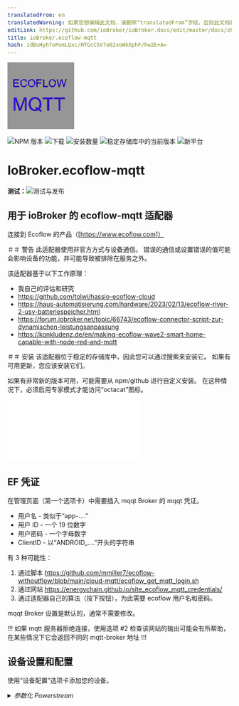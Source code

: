 ```yaml
---
translatedFrom: en
translatedWarning: 如果您想编辑此文档，请删除“translatedFrom”字段，否则此文档将再次自动翻译
editLink: https://github.com/ioBroker/ioBroker.docs/edit/master/docs/zh-cn/adapterref/iobroker.ecoflow-mqtt/README.md
title: ioBroker.ecoflow-mqtt
hash: zdBuHyh7oPomLQxc/HTGcC5V7o02xoWkXphF/hw2E+A=
---
```

![标识](../../../en/adapterref/iobroker.ecoflow-mqtt/admin/ecoflow-mqtt.png)

![NPM 版本](https://img.shields.io/npm/v/iobroker.ecoflow-mqtt.svg)
![下载](https://img.shields.io/npm/dm/iobroker.ecoflow-mqtt.svg)
![安装数量](https://iobroker.live/badges/ecoflow-mqtt-installed.svg)
![稳定存储库中的当前版本](https://iobroker.live/badges/ecoflow-mqtt-stable.svg)
![新平台](https://nodei.co/npm/iobroker.ecoflow-mqtt.png?downloads=true)

# IoBroker.ecoflow-mqtt
**测试：**![测试与发布](https://github.com/foxthefox/ioBroker.ecoflow-mqtt/workflows/Test%20and%20Release/badge.svg)

## 用于 ioBroker 的 ecoflow-mqtt 适配器
连接到 Ecoflow 的产品（[https://www.ecoflow.com]）

＃＃ 警告
此适配器使用非官方方式与设备通信。
错误的通信或设置错误的值可能会影响设备的功能，并可能导致被排除在服务之外。

该适配器基于以下工作原理：

* 我自己的评估和研究
* https://github.com/tolwi/hassio-ecoflow-cloud
* https://haus-automatisierung.com/hardware/2023/02/13/ecoflow-river-2-usv-batteriespeicher.html
* https://forum.iobroker.net/topic/66743/ecoflow-connector-script-zur-dynamischen-leistungsanpassung
* https://konkludenz.de/en/making-ecoflow-wave2-smart-home-capable-with-node-red-and-mqtt

＃＃ 安装
该适配器位于稳定的存储库中，因此您可以通过搜索来安装它。
如果有可用更新，您应该安装它们。

如果有非常新的版本可用，可能需要从 npm/github 进行自定义安装。
在这种情况下，必须启用专家模式才能访问“octacat”图标。
![更多细节](../../../en/adapterref/iobroker.ecoflow-mqtt/doc/en/installation.md)

## EF 凭证
在管理页面（第一个选项卡）中需要插入 mqqt Broker 的 mqqt 凭证。

* 用户名 - 类似于“app-....”
* 用户 ID - 一个 19 位数字
* 用户密码 - 一个字母数字
* ClientID - 以“ANDROID_....”开头的字符串

有 3 种可能性：

1. 通过脚本 https://github.com/mmiller7/ecoflow-withoutflow/blob/main/cloud-mqtt/ecoflow_get_mqtt_login.sh
2. 通过网站 https://energychain.github.io/site_ecoflow_mqtt_credentials/
3. 通过适配器自己的算法（按下按钮），为此需要 ecoflow 用户名和密码。

mqqt Broker 设置是默认的，通常不需要修改。

!!! 如果 mqtt 服务器拒绝连接，使用选项 #2 检查该网站的输出可能会有所帮助，在某些情况下它会返回不同的 mqtt-broker 地址 !!!

## 设备设置和配置
使用“设备配置”选项卡添加您的设备。

<details><summary><i>参数化 Powerstream</i></summary><p>

* 添加新行
* 设置 Powerstream 的设备 ID，如应用程序中所示，例如“HW51....”
* 给它一个名字
* 选择版本（600W 或 800W）

</p></详情>

<details><summary><i>Powerstation 参数化</i></summary><p>

* 添加新行
* 设置 Powerstation 的设备 ID，如应用程序中所示，字符串因设备类型而异
* 给它一个名字
* 选择设备类型
* 如果连接了附加电池组，请检查其连接的端口号

</p></详情>

<details><summary><i>智能插头参数化</i></summary><p>

* 添加新行
* 设置智能插头的设备 ID，如应用程序中所示，例如“HW52....”
* 给它一个名字
* 将类型设置为“插头”

</p></详情>

<details><summary><i>参数化 Shelly</i></summary><p>

* 添加新行
* 设置 Shelly 的设备 ID，如应用程序中所示，请注意该 ID 与 Shelly 设备本身不同
* 给它一个名字
* 将类型设置为“Shelly3EM”

</p></详情>

<details><summary><i>参数化生成器</i></summary><p>

* 添加新行
* 设置发电机的设备 ID，如应用程序中所示，例如“DGEB....”
* 给它一个名字
* 将类型设置为“生成器”

</p></详情>

<details><summary><i>智能家居面板参数化</i></summary><p>

* 添加新行
* 设置发电机的设备 ID 如应用程序中所示，例如“SP10....”
* 给它一个名字
* 将类型设置为“SHP”或“SHP2”

</p></详情>

<details><summary><i>参数化电源套件和集线器</i></summary><p>

* 添加新行
* 设置电源套件的设备 ID，如应用程序中所示，例如“M10....”
* 给它一个名字
* 将类型设置为“Power Kit BP2000”或“Power Kit BP5000”
* 如果连接了第二块或第三块电池，则检查它是作为从属设备 1 还是从属设备 2

</p></详情>

<details><summary><i>参数化 Power Ocean DC 拟合</i></summary><p>

* 添加新行
* 设置发电机的设备 ID，如应用程序中所示，例如“HJ31....”
* 给它一个名字
* 将类型设置为“Power Ocean”
* 如果连接了第二块或第三块电池，则检查它是作为从属设备 1 还是从属设备 2

</p></详情>

<details><summary><i>参数化波形</i></summary><p>

* 添加新行
* 设置智能插头的设备 ID，如应用程序中所示，例如“KT21ZCH...”
* 给它一个名字
* 将类型设置为“Wave2”

</p></详情>

<details><summary><i>冰川参数化</i></summary><p>

* 添加新行
* 设置智能插头的设备 ID，如应用程序中所示，例如“BX11ZCB...”
* 给它一个名字
* 将类型设置为“冰川”

</p></详情>

<details><summary><i>参数化交流发电机</i></summary><p>

* 添加新行
* 设置智能插头的设备 ID，如应用程序中所示，例如“F371ZE...”
* 给它一个名字
* 将类型设置为“交流发电机 800W”

</p></详情>

使用“Homeassistant”选项卡设置与 HA 的 MQTT 连接

<details><summary><i>参数化 Homeassistant 连接器</i></summary><p>

* 启用服务
* 设置 HA 的 MQTT Broker 用户设置
* 设置HA的MQTT Broker连接参数
* 如果需要，选择调试设置

HA端修改：

* 适配器使用 HA 中的发现功能，不需要在 HA 中配置数据点。
* MQTT 附加组件...

</p></详情>

## 更新适配器
通常，在旧版本之上安装下一个版本就足够了。在某些情况下（例如 1.0.0），可能需要清除整个对象树。
如果数据点相关值发生变化，例如范围的最小值或最大值，则必须：

- 停止适配器
- 删除了相关数据点
- 启动适配器

此后，新的范围被接管。

## IoBroker 适配器功能
* 定义的设备通过 mqtt 连接到适配器
* 适配器过滤设备的传入消息。只有改变的值才会被内部存储
* 如果应用程序在某种条件下阻止调整，则在已知的情况下会复制（例如，当电池电量低于最低值时，逆变器会打开，您可以在日志中看到警告）
* 并非所有事情都是已知的，因此状态解释的信息可能不确定，这主要用尾随的“？”标记。

### 数据点设置更新备注（最小值、最大值、单位……）
如果在新版本的适配器中更改了数据点的设置（例如名称、单位、最大值），则更改只有在您执行以下操作后才会生效：

- 停止适配器实例
- 删除相应的数据点或适配器实例的整个对象结构
- 启动适配器实例

在启动期间会创建数据点，但如果存在则不会更改。

### 警告/错误的备注
适配器中的某些事件被标记为警告或错误，以便在日志级别处于信息模式时显示在日志中。
这不一定是故障或适配器不工作的指示，它更像是非预期行为的标志。原因可能不在适配器本身，但会引起注意。

## HA 连接器/网关
* HA 中的 MQTT 发现功能可实现优雅的信息交换方式
* 当 MQTT 代理已在 HA 中运行时，MQTT 发现功能可能无法激活，需要在重新配置 MQTT 服务时启用它
* 每次启动 iobroker 适配器时，所有发现对象都会传输到 HA（即使它们应该保留在 HA 中）
* iobroker 适配器过滤设备的传入消息。只有改变的值才会在内部存储并传输到 HA。
* 如果设备数据更新未设置某个值，则该值将在 HA 中显示为未知
* 如果设备可访问，则可用性将显示在设备连接中，这将继承到“子设备”（不可用性以相同的方式处理）

[一些提示](./doc/en/IOB_HA/navi.md)

### 功能注释
* 由于信息更新和命令传输的异步性，有时可能会出现竞争条件。因此，可以观察到命令开关及其在保持之前来回切换的过程。
* iobroker 可能无法正确识别 HA 的重启，因此需要手动重启适配器（WIP）

## 使用数据点实现设备和结构
对设备数据的一些解释

* 数字 -> 具有数值的数据点
* 级别 -> 具有数值的可调整数据点，有时也具有数字表示的选择
* 开关 -> 可调整数据点布尔值
* 诊断 -> 布尔或多状态数据点转换为文本
* 字符串 -> 数据点仅为文本
* 数组 -> 带有数组的数据点
* 值到文本的转换可能会使用未经验证的文本（欢迎反馈），这在文本末尾以“？”表示

### 发电站
[里弗马克斯](./doc/devices/rivermax.md)

[河专业](./doc/devices/riverpro.md)

[德尔塔迷你](./doc/devices/deltamini.md)

[三角洲](./doc/devices/delta.md)

[达美航空](./doc/devices/deltamax.md)

[達爾塔](./doc/devices/deltapro.md)

[河流 2 最大](./doc/devices/river2max.md)

[河流 2 临](./doc/devices/river2pro.md)

[達美航空 2](./doc/devices/delta2.md)

[达美航空 2 Max](./doc/devices/delta2max.md)

[德尔塔专业版](./doc/devices/deltaproultra.md)

[德尔塔 Pro 3](./doc/devices/deltapro3.md)

### 智能家居面板
[智能家居面板](./doc/devices/panel.md)

[智能家居面板2](./doc/devices/panel2.md)

### 电源套件和集线器
[电源套件](./doc/devices/powerkit.md)

### 动力海洋
[力洋](./doc/devices/powerocean.md)

### 生成器
[发电机](./doc/devices/generator.md)

双燃料发电机不可用，但如果有数据则可以实施。

### 电力流
[动力流](./doc/devices/pstream600.md)

还实现了 800W 版本，唯一的区别是最大功率为 800W。
供电优先级 -> 0/false = 优先电网供电；-> 1/true = 优先电池供电（充电）

### 智能插头
[智能插头](./doc/devices/plug.md)

### Shelly 设备
[Shelly3EM](./doc/devices/shelly3em.md)

### Wave 2 空调
[Wave2](./doc/devices/wave2.md)

波浪不可用，如果有数据，则可以实现。

### 冰川冰箱
[冰川](./doc/devices/glacier.md)

### 交流发电机
[交流发电机](./doc/devices/alternator.md)

### 不支持的设备
为了调试目的，创建了此部分，请选择设备（delta pro3、delta3、delta3 plus）并将序列号放在添加的行中，预计未知设备正在使用 protobuf，它会在日志中创建 [PROTOBUF unknown] 消息，它们包含原始十六进制电报

待办事项
* 检查命令中被遗忘的边界条件（抑制命令，或附加值）
* 如果需要倒车，请检查蜂鸣命令
* SlaveBattery DM，输出功率乘以 10
* 更多 SHP 值的 getCmds

## 免责声明
此开源软件与 Ecoflow 公司没有任何关联或认可。
使用该软件的风险由您自行承担，对于使用该软件可能产生的任何潜在损害或问题，我不承担任何责任。重要的是要注意，使用此开源软件不会得到 Ecoflow 公司的直接支持或保证。

## Changelog

### 1.3.0 (npm)
* (foxthefox) correction for PStream energy
* (foxthefox) new DeltaPro 3 implementation
* (foxthefox, radeonorama) enhancements alternator
* (foxthefox) major refactoring
* (foxthefox) new items to PowerOcean and HeatingRod


### 1.2.2 (npm)
* (foxthefox) some documentation for HA users
* (foxthefox) corrections in SHP2 protobuf definition
* (foxthefox) new datapoints in SHP2 ProtoTime, new telegram ProtoTimeStat mapped to ProtoTime
* (foxthefox) corrections to alternator (objects 268,269), power,wifiRssi setting, 
* (foxthefox) DeltaPro mpptTemp, outAmp new max value

### 1.2.1 (npm)
* (foxthefox) corrections for pstream objects, some changed from string to number
* (foxthefox) new SHP time task config values

### 1.2.0 (npm)
* (foxthefox) new values powerocean
* (foxthefox) new values powerstream
* (foxthefox) new values plug
* (foxthefox) enhancements on values for SHP2,DPU,alternator

### 1.1.3 (npm)
* (foxthefox) enhancements to alternator values
* (foxthefox) refactoring of protobuf handling/structure/component data

### 1.1.2 (npm)
* (bh1cqx) handle HA restart #PR193
* (foxthefox) initial state population of BPInfo2/3 to HA
* (foxthefox) jsonConfig enhancements

### 1.1.1 (npm)
* (foxthefox) changed code structure
* (foxthefox) initial state creation of BPInfo2/3 to HA

### 1.1.0 (npm)
* (foxthefox) added a preliminary version of alternator (no cmd, non final state names)
* (foxthefox) added a config possibility for unsupported devices for capturing the transmitted telegrams
* (foxthefox) #168 changed SHP2 masterIncreInfo.gridSta '0': 'Grid volt. not detected', '1': 'Grid OK'
* (foxthefox) #173 DPU added additional battery selection
* (foxthefox) #174 SHP2 added in ProtoTime the wattInfoChWatt, wattInfoAllHallWatt
* (foxthefox) #174 SHP2 added channel values of power and current in loadPower/loadCurrent including the sum of the values
* (foxthefox) #167 DELTA2/2Max pd.dsgPowerAC and pd.dsgPowerDC (type from 'power' to 'energy')

### 1.0.5 (npm)
* (foxthefox) mppt.outWatts 500 -> 600; inverter_heartbeat.invOutputWatts 800 -> 810
* (foxthefox) update of Readme (adapter now in stable)
* (foxthefox) changes for responsive design #160

### 1.0.4 (npm)
* (foxthefox) some more protobuf decoding for power ocean (ev pulse portion)
* (foxthefox) correction for powerkit telegram reception #99
* (foxthefox) corrected/imroved powerkit datapoints

### 1.0.3 (npm)
* (foxthefox) watth16/17/18 upper range 10kWh
* (foxthefox) 'Backup reserve' option added for D2M #137
* (foxthefox) preparations for DeltaPro3 decode

### 1.0.2 (npm)
* (foxthefox) correction of SHP commands (#130)

### 1.0.1 (npm)
* (foxthefox) correction to level commands (not recognized when appendix level.xxx)
* (foxthefox) "this." for timer functions
* (foxthefox) corrected some debug functions
* (foxthefox) min js-controller = 5.0.12

### 1.0.0 (npm) BREAKING
* (foxthefox) correction of state roles (requires deletion of ecoflow objecttree!)
* (foxthefox) deletion of InverterHeartbeat2 of power stream, since latest FW does not deliver this telegram anymore (most likely part of the larger inverter_heartbeat)
* (foxthefox) some multiplication and max settings for SHP and Power Ocean corrected, 


### 0.0.42 (npm)
* (foxthefox) correction SHP command
* (foxthefox) new data point power ocean, range min corrections
* (foxthefox) shelly3em model definition
* (foxthefox) IOB checker corrections

### 0.0.41 (npm)
* (foxthefox) correction in Compare function

### 0.0.40 (npm)
* (foxthefox) IOB checker corrections

### 0.0.39 (npm)
* (foxthefox) update devDeps
* (foxthefox) eslint upgrade and corrections

### 0.0.38 (npm)
* (foxthefox) additional datapoints for power ocean
* (foxthefox) corrections for upper limit on power ocean data points

### 0.0.37 (npm)
* (foxthefox) corrections for HA discovery of PowerOcean/SHP2/PowerKit

### 0.0.36 (npm)
* (foxthefox) correction bmsMaster.cellVol/cellTemp as array for DeltaPro
* (foxthefox) correction for transfer of values derived from protobuf to HA
* (foxthefox) enhanced to device specific logging

### 0.0.35 (npm)
* (foxthefox) unified detail debug settings, device specific debugging (new checkbox in device config)

### 0.0.34 (npm)
* (foxthefox) first implementation for power ocean kit
* (foxthefox) first implementation for smart home panel 2
* (foxthefox) new values watth16/17/18 for powerstream
* (foxthefox) deltapro max values mmpt.inAmp, mpptTemp
* (foxthefox) fixed updates to info.reconnects
* (foxthefox) fixed #90 cfgAcEnabled on river2max
* (foxthefox) logging enhancements

### 0.0.33 (npm)
* (foxthefox) added Power Kit
* (foxthefox) added new object ratedPower as command for powerstream 

### 0.0.32 (npm)
* (foxthefox) added Shelly3EM reporting (cloud to cloud connection to be setup in EF App)

### 0.0.31 (npm)
* (foxthefox) optimization EF MQTT reconnect
* (foxthefox) initial update slave battery to HA
* (foxthefox) online status from latestQuotas
* (foxthefox) adapter config merge all device tabs into one (to overcome the problem that on tablets the last tab is not reachable), size adjustment
* (foxthefox) correction for deltapro at xt60ChgType
* (foxthefox) correction for river2max commands

### 0.0.30 (npm)
* (foxthefox) correction for River2Pro/Max cmd dcChgCurrent
* (foxthefox) correction for Delta2 cmd dcChgCurrent/pv2DcChgCurrent
* (foxthefox) correction for slave battery transfer to HA

### 0.0.29 (npm)
* (foxthefox) new objects for wave2
* (foxthefox) device emulation
* (foxthefox) mppt max value corrections

### 0.0.28 (npm)
* (foxthefox) fix value normalization (DP,wave2,glacier)
* (foxthefox) set actions initially to false to avoid null
* (foxthefox) fix latestQuotas for glacier/wave2
* (foxthefox) enhance logging

### 0.0.27 (npm)
* (foxthefox) fixed issues with additional battery and homeassistant transfer
* (foxthefox) bmsMaster Delta Pro new points (maxVolDiff,mosState,cellSeriesNum,cellNtcNum)
* (foxthefox) fix issue with SHP heartbeat.errorCodes

### 0.0.26 (npm)
* (foxthefox) bmasMaster.amp max = 50
* (foxthefox) corrections SHP

### 0.0.25 (npm)
* (foxthefox) new datapoints for DeltaPro

### 0.0.24 (npm)
* (foxthefox) SHP incomming data processing

### 0.0.23 (npm)
* (foxthefox) correction to latestQuotas (shift from info to action)
* (foxthefox) X_Unknown_15 range max 1000
* (foxthefox) new debug button for devices with protobuf msg

### 0.0.22 (npm)
* (foxthefox) Homeassistant Connector/Gateway
* (foxthefox) added Generator (indication only, no knowledge on commands)
* (foxthefox) added Delta Pro Ultra
* (foxthefox) added Smart Home Panel
* (foxthefox) latestQuotas/getTimeTaskConfig moved from info to action
* (foxthefox) uptime no max boundary
* (foxthefox) several adjustable values which represent a mode or predefined set of settings are now using "states" definition (IOB)
* (foxthefox) changed factor for pd/usb1Watts, usb2Watts, qcUsb1Watts, qcUsb2Watts
* (foxthefox) info for offline/online status with EF cloud
* (foxthefox) correction for protobuf cmds (dataLen)
* (foxthefox) some strings are now diagnostic
* (foxthefox) X_unknown_15/17/34 are now numbers
* (foxthefox) skip telegrams where openBmsIdx=0, bqSysStatReg=0
* (foxthefox) deltapro mppt value changes (inWatts/outWatts max=1600, mult= 0.001)
* (foxthefox) deltapro new values bmsMaster.diffSoc, bmsMaster.packSn


### 0.0.21 (npm)
* (foxthefox) more debug on connection
* (foxthefox) new datapoints for wave2
* (foxthefox) deleted max on duration values
* (foxthefox) moved several datapoints from number/string to arrays (mainly wave2/glacier)
* (foxthefox) moved datapoints from string to arrays (bms*.hwVersion, bms*.hwEdition, bms*.cellVol, bms*.cellTemp, pd.bmsKitState)
* (foxthefox) plug switch "dynWattEnable" which includes plug for dynamic watts of powerstream

### 0.0.20 (npm)
* (foxthefox) first additional integration tests
* (foxthefox) corrections in data model
* (foxthefox) new datapoints for glacier
* (foxthefox) new button in config for 'debug quotas' (retrieving data for all JSON-devices and displaying it)

### 0.0.19 (npm)
* (foxthefox) better error handling of incomplete messages from pstream
* (foxthefox) added indication of time tasks
* (foxthefox) cleanup pstream/plugs creation (both are protobuf)
* (foxthefox) further refactoring of code -> devices must be again defined !
* (foxthefox) differentiation between actual energy values and historical
* (foxthefox) getAllTaskCfg for powerstations in structure info
* (foxthefox) initial lastQuotas after adapter start for powerstream and plug
* (foxthefox) interpreted unknown values have now clear names
* (foxthefox) cyclic latestQuotas call instead of forced disconnect and reconnect (reconnects value only for checking, if stays with 0/null adapter has still mqtt telegrams)
* (foxthefox) new data points for deltamax
* (foxthefox) corrected pstream value changes to 0 (numbers), pdata must be omitted

### 0.0.18 (npm)
* (foxthefox) correction of wrong version number io io-package.json

### 0.0.17
* (foxthefox) added ems objects for River2Pro
* (foxthefox) more logging to pstream decode
* (foxthefox) spelling correction for latestQuotas 

### 0.0.16
* (foxthefox) correction for array of devices, cause of "loosing" power stations

### 0.0.15
* (foxthefox) new implementation of Wave 2 Air conditioner
* (foxthefox) new implementation of Glacier refrigerator
* (foxthefox) correction of factors for delta2/delta2max/river2pro/river2max (mppt.?Vol, mppt.?Amp, mppt.?Watts)
* (foxthefox) some shifting from string to diagnostics
* (foxthefox) some updates to max values
* (foxthefox) delta2/delta2max pd.chgPowerAC and pd.chgPowerDC changed from power to energy 
* (foxthefox) correction of plug_heartbeat values, protobuf shifts from snake_case to camelCase

### 0.0.14
* (foxthefox) new implementation of River 2 Pro, River 2 Max, River Pro, River Max
* (foxthefox) new feature get "lastQuotas"
* (foxthefox) recfactoring of protobuf encoding
* (foxthefox) watth5=daily energy plug, watth6=on time plug
* (foxthefox) plug_heartbeat new values unknown16...19

### 0.0.13
* (foxthefox) correction for changing of factors for pstations
* (foxthefox) watth5 for plugs
* (foxthefox) more logging pstream/plug
* (foxthefox) optional detection of no updates from mqtt server -> reconnection

### 0.0.12
* (foxthefox) new command brightness for plugs
* (foxthefox) correction of factors for plugs
* (foxthefox) powerstream bpType with value as texts
* (foxthefox) DELTA 2 factors corrected (mppt.inVol, mppt.inAmp,mppt.carOutAmp, mppt.carOutVol)
* (foxthefox) naming of watth1...8 (except 5)

### 0.0.11
* (foxthefox) correction this.pstreamStatesDict to cope with pstream and plug

### 0.0.10
* (foxthefox) unknown pstream message debug possibility
* (foxthefox) inv.outTemp max=90°C, inverter_heartbeat.pv1/2inputWatts max=600W
* (foxthefox) new function -> smart plugs

### 0.0.9
* (foxthefox) final version of credential creation, at least 6.12.3 for admin required
* (foxthefox) pd.wattsInSum max=4000W, pd.wattsOutSum max=4000W
* (foxthefox) unknwon59 -> batChargingTime, battMin -> batDischargingTime
* (foxthefox) processing multiple messages in one datagram 

### 0.0.8
* (foxthefox) Delta2Max mppt.outVol mult=0.001 instead 0.1
* (foxthefox) handling additional battery for Delta2Max
* (foxthefox) pd.dsgPowerAC -> mult 0.001 Delta2Max
* (foxthefox) pd.chgPowerAC -> mult 0.001 Delta2Max
* (foxthefox) inv.acChgRatedPower -> max 4000W
* (foxthefox) inv.FastChgWatts -> max 2400W
* (foxthefox) chgwatts Delta 2 -> min 50W

### 0.0.7
* (foxthefox) jsonUI wrong attr for additional battery corrected

### 0.0.6
* (foxthefox) device doc
* (foxthefox) cfgDcChgCurrent/pv2DcChgCurrent changed back to start at 4A

### 0.0.5
* (foxthefox) cfgDcChgCurrent/pv2DcChgCurrent again with min=0, seems that there comes 0 at a certein telegram and causing warning
* (foxthefox) energy values (yield per day) for powerstream

### 0.0.4
* (foxthefox) new switch inverter_heartbeat.feedPriority (handling the excessive solar energy when battery is full)

### 0.0.3
* (foxthefox) requirement for admin 6.12.2 -> 6.12.0
* (foxthefox) iverter_heartbeat pv1InputCur, pv2InputCur factor corrected now 0.1
* (foxthefox) ems.chgAmp factor 0.0001 ( seemed too high by factor 10 )
* (foxthefox) bmsMaster.tagChgAmp factor 0.0001 ( seemed too high by factor 10 )
* (foxthefox) delta2max command for cfgDcChgCurrent/pv2DcChgCurrent changed
* (foxthefox) ensuring that commanded bppowerSoc value is always minimum 5% higher than the ems.minDsgSoc, also putting actual minDsgSoc into the command

### 0.0.2
* (foxthefox) pv2DcChgCurrent as level in delta2max
* (foxthefox) *pv2DcChgCurrent with range 4-8 and step 2
* (foxthefox) chgPauseFlag as switch in delta2max

### 0.0.1 (npm)
* (foxthefox) initial release

## License
MIT License

Copyright (c) 2023-2025 foxthefox <foxthefox@wysiwis.net>

Permission is hereby granted, free of charge, to any person obtaining a copy
of this software and associated documentation files (the "Software"), to deal
in the Software without restriction, including without limitation the rights
to use, copy, modify, merge, publish, distribute, sublicense, and/or sell
copies of the Software, and to permit persons to whom the Software is
furnished to do so, subject to the following conditions:

The above copyright notice and this permission notice shall be included in all
copies or substantial portions of the Software.

THE SOFTWARE IS PROVIDED "AS IS", WITHOUT WARRANTY OF ANY KIND, EXPRESS OR
IMPLIED, INCLUDING BUT NOT LIMITED TO THE WARRANTIES OF MERCHANTABILITY,
FITNESS FOR A PARTICULAR PURPOSE AND NONINFRINGEMENT. IN NO EVENT SHALL THE
AUTHORS OR COPYRIGHT HOLDERS BE LIABLE FOR ANY CLAIM, DAMAGES OR OTHER
LIABILITY, WHETHER IN AN ACTION OF CONTRACT, TORT OR OTHERWISE, ARISING FROM,
OUT OF OR IN CONNECTION WITH THE SOFTWARE OR THE USE OR OTHER DEALINGS IN THE
SOFTWARE.